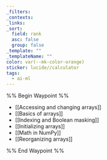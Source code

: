 ```yaml
---
_filters: 
_contexts: 
_links: 
_sort:
  field: rank
  asc: false
  group: false
_template: ""
_templateName: ""
color: var(--mk-color-orange)
sticker: lucide//calculator
tags:
  - ai-ml
---
```

%% Begin Waypoint %%
- [[Accessing and changing arrays]]
- [[Basics of arrays]]
- [[Indexing and Boolean masking]]
- [[Initializing arrays]]
- [[Math in NumPy]]
- [[Reorganizing arrays]]

%% End Waypoint %%
